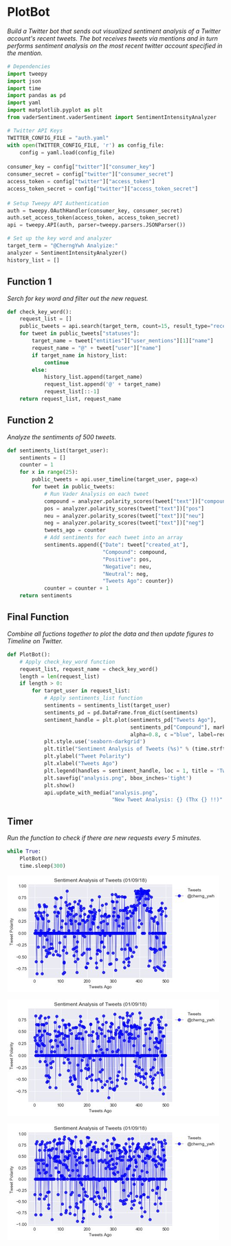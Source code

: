 
# PlotBot

*Build a Twitter bot that sends out visualized sentiment analysis of a Twitter account's recent tweets. The bot receives tweets via mentions and in turn performs sentiment analysis on the most recent twitter account specified in the mention.*


```python
# Dependencies
import tweepy
import json
import time
import pandas as pd
import yaml
import matplotlib.pyplot as plt
from vaderSentiment.vaderSentiment import SentimentIntensityAnalyzer
```


```python
# Twitter API Keys
TWITTER_CONFIG_FILE = "auth.yaml"
with open(TWITTER_CONFIG_FILE, 'r') as config_file:
    config = yaml.load(config_file)

consumer_key = config["twitter"]["consumer_key"]
consumer_secret = config["twitter"]["consumer_secret"]
access_token = config["twitter"]["access_token"]
access_token_secret = config["twitter"]["access_token_secret"]

# Setup Tweepy API Authentication
auth = tweepy.OAuthHandler(consumer_key, consumer_secret)
auth.set_access_token(access_token, access_token_secret)
api = tweepy.API(auth, parser=tweepy.parsers.JSONParser())
```


```python
# Set up the key word and analyzer
target_term = "@CherngYwh Analyize:"
analyzer = SentimentIntensityAnalyzer()
history_list = []
```

## Function 1
*Serch for key word and filter out the new request.*


```python
def check_key_word():
    request_list = []
    public_tweets = api.search(target_term, count=15, result_type="recent")
    for tweet in public_tweets["statuses"]:
        target_name = tweet["entities"]["user_mentions"][1]["name"]
        request_name = "@" + tweet["user"]["name"]
        if target_name in history_list:
            continue
        else:
            history_list.append(target_name)
            request_list.append('@' + target_name)
            request_list[::-1]
    return request_list, request_name
```

## Function 2
*Analyze the sentiments of 500 tweets.*


```python
def sentiments_list(target_user):
    sentiments = []
    counter = 1
    for x in range(25):
        public_tweets = api.user_timeline(target_user, page=x) 
        for tweet in public_tweets:
            # Run Vader Analysis on each tweet
            compound = analyzer.polarity_scores(tweet["text"])["compound"]
            pos = analyzer.polarity_scores(tweet["text"])["pos"]
            neu = analyzer.polarity_scores(tweet["text"])["neu"]
            neg = analyzer.polarity_scores(tweet["text"])["neg"]
            tweets_ago = counter
            # Add sentiments for each tweet into an array
            sentiments.append({"Date": tweet["created_at"], 
                               "Compound": compound,
                               "Positive": pos,
                               "Negative": neu,
                               "Neutral": neg,
                               "Tweets Ago": counter})
            counter = counter + 1
    return sentiments
```

## Final Function
*Combine all fuctions together to plot the data and then update figures to Timeline on Twitter.*


```python
def PlotBot():
    # Apply check_key_word function
    request_list, request_name = check_key_word()
    length = len(request_list)
    if length > 0:
        for target_user in request_list:
            # Apply sentiments_list function
            sentiments = sentiments_list(target_user)
            sentiments_pd = pd.DataFrame.from_dict(sentiments)
            sentiment_handle = plt.plot(sentiments_pd["Tweets Ago"],
                                        sentiments_pd["Compound"], marker="o", linewidth=0.5,
                                        alpha=0.8, c ="blue", label=request_name)
            plt.style.use('seaborn-darkgrid')
            plt.title("Sentiment Analysis of Tweets (%s)" % (time.strftime("%x")))
            plt.ylabel("Tweet Polarity")
            plt.xlabel("Tweets Ago")
            plt.legend(handles = sentiment_handle, loc = 1, title = 'Tweets', bbox_to_anchor=(1.32, 1))
            plt.savefig("analysis.png", bbox_inches='tight')
            plt.show()
            api.update_with_media("analysis.png",
                                  "New Tweet Analysis: {} (Thx {} !!)".format(target_user, request_name))
```

## Timer
*Run the function to check if there are new requests every 5 minutes.*


```python
while True:
    PlotBot()
    time.sleep(300)
```


![png](output_11_0.png)



![png](output_11_1.png)



![png](output_11_2.png)
